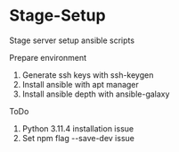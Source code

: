 # Stage-Setup
Stage server setup ansible scripts

Prepare environment
1. Generate ssh keys with ssh-keygen
2. Install ansible with apt manager
3. Install ansible depth with ansible-galaxy

ToDo

1. Python 3.11.4 installation issue
2. Set npm flag --save-dev issue